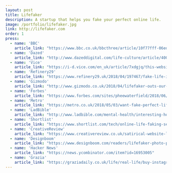 ```yaml
---
layout: post
title: Lifefaker
description: A startup that helps you fake your perfect online life.
image: /portfolio/lifefaker.jpg
link: http://lifefaker.com
order: 1
press:
  - name: 'BBC'
    article_link: "https://www.bbc.co.uk/bbcthree/article/10f77fff-06ed-4c11-a91a-d1413df96d23"
  - name: 'Dazed'
    article_link: "http://www.dazeddigital.com/life-culture/article/40020/1/instagram-and-mental-health"
  - name: 'Vice'
    article_link: "https://i-d.vice.com/en_uk/article/7xdgjq/this-website-will-cure-your-social-media-anxiety-lifefaker-instagram"
  - name: 'Refinery29'
    article_link: "https://www.refinery29.uk/2018/04/197467/fake-life-instagram"
  - name: 'Gizmodo'
    article_link: "http://www.gizmodo.co.uk/2018/04/lifefaker-outs-our-social-media-mind-games/"
  - name: 'Forbes'
    article_link: "https://www.forbes.com/sites/pheewaterfield/2018/06/06/is-digital-wellness-really-the-answer/2/"
  - name: 'Metro'
    article_link: "https://metro.co.uk/2018/05/03/want-fake-perfect-life-instagram-website-can-help-7510173/"
  - name: 'LadBible'
    article_link: "http://www.ladbible.com/mental-health/interesting-hours-on-social-media-could-be-affecting-your-mental-health-20180508"
  - name: 'Shortlist'
    article_link: "https://www.shortlist.com/tech/online-life-faking-service-mental-health-sanctus/356223"
  - name: 'CreativeReview'
    article_link: "https://www.creativereview.co.uk/satirical-website-lifefaker-highlights-anxiety-caused-social-media/"
  - name: 'Designboom'
    article_link: "https://www.designboom.com/readers/lifefaker-photo-package-oli-frost-05-02-2018/"
  - name: 'Hacker News'
    article_link: "https://news.ycombinator.com/item?id=16953005"
  - name: 'Grazia'
    article_link: "https://graziadaily.co.uk/life/real-life/buy-instagram-photos-online-mental-health-sanctus-lifefaker/"    
---
```

